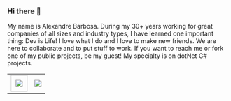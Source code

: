
### Hi there 👋

<!--
**agbarbosa/agbarbosa** is a ✨ _special_ ✨ repository because its `README.md` (this file) appears on your GitHub profile.

Here are some ideas to get you started:

- 🔭 I’m currently working on ...
- 🌱 I’m currently learning ...
- 👯 I’m looking to collaborate on ...
- 🤔 I’m looking for help with ...
- 💬 Ask me about ...
- 📫 How to reach me: ...
- 😄 Pronouns: ...
- ⚡ Fun fact: ...
-->

My name is Alexandre Barbosa. During my 30+ years working for great companies of all sizes and industry types, I have learned one important thing: Dev is Life! 
I love what I do and I love to make new friends. We are here to collaborate and to put stuff to work. If you want to reach me or fork one of my public projects, be my guest! My specialty is on dotNet C# projects. 

<table><tr><td><img align="center" src="https://github-readme-stats.vercel.app/api/?username=agbarbosa&theme=dark" style="border:1px #ccc solid; padding: 10px;" /></td><td><img align="center" src="https://github-readme-stats.vercel.app/api/top-langs/?username=agbarbosa&theme=dark" /></td></tr></table>
  
